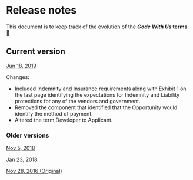 # Release notes

This document is to keep track of the evolution of the **_Code With Us_ terms** :scroll:

## Current version
[Jun 18, 2019](https://github.com/BCDevExchange/code-with-us/blob/master/terms/code-with-us-terms-2019-06-18.pdf)

Changes:
* Included Indemnity and Insurance requirements along with Exhibit 1 on the last page identifying the expectations for Indemnity and Liability protections for any of the vendors and government.
* Removed the component that identified that the Opportunity would identify the method of payment.
* Altered the term Developer to Applicant.

### Older versions

[Nov 5, 2018](https://github.com/BCDevExchange/code-with-us/blob/master/terms/code-with-us-terms-2018-11-05.pdf)

[Jan 23, 2018](https://github.com/BCDevExchange/code-with-us/blob/master/terms/code-with-us-terms-2018-01-23.pdf)

[Nov 28, 2016 (Original)](https://github.com/BCDevExchange/code-with-us/blob/master/terms/code-with-us-terms-2016-11-28.pdf)
